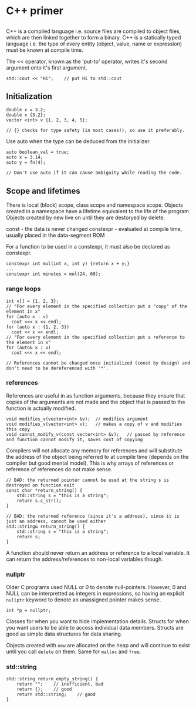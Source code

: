 # C++ primer
##
C++ is a compiled language i.e. source files are compiled to object files, which are then linked together to form a binary. C++ is a statically typed language i.e. the type of every entity (object, value, name or expression) must be known at compile time.

The << operator, known as the 'put-to' operator, writes it's second argument onto it's first argument.
```
std::cout << "Hi";    // put Hi to std::cout
```

## Initialization
```
double x = 3.2;
double x {3.2};
vector <int> v {1, 2, 3, 4, 5};

// {} checks for type safety (in most cases!), so use it preferably.
```

Use auto when the type can be deduced from the initializer.
```
auto boolean_val = true;
auto x = 3.14;
auto y = fn(4);

// Don't use auto if it can cause ambiguity while reading the code. 
```

## Scope and lifetimes
There is local (block) scope, class scope and namespace scope. Objects created in a namespace have a lifetime equivalent to the life of the program. Objects created by new live on until they are destoryed by delete.

const - the data is never changed
constexpr - evaluated at compile time, usually placed in the data-segment ROM

For a function to be used in a constexpr, it must also be declared as constexpr.
```
constexpr int mul(int x, int y) {return x + y;}
...
constexpr int minutes = mul(24, 60);
```

### range loops
```
int v[] = {1, 2, 3};
// "For every element in the specified collection put a "copy" of the element in x"
for (auto x : v)
  cout <<< x << endl;
for (auto x : {1, 2, 3})
  cout << x << endl;
// "For every element in the specified collection put a reference to the element in x"
for (auto& x : v)
  cout <<< x << endl;

// References cannot be changed once initialized (const by design) and don't need to be dereferenced with '*'.
```

### references
References are useful in as function arguments, because they ensure that copies of the arguments are not made and the object that is passed to the function is actually modified.
```
void modifies_v(vector<int> &v);  // modifies argument
void modifies_v(vector<int> v);   // makes a copy of v and modifies this copy
void cannot_modify_v(const vector<int> &v);   // passed by reference and function cannot modify it, saves cost of copying
```
Compilers will not allocate any memory for references and will substitute the address of the object being referred to at compile time (depends on the compiler but good mental model). This is why arrays of references or reference of references do not make sense. 

```
// BAD: the returned pointer cannot be used at the string s is destroyed on function exit
const char *return_string() {
    std::string s = "this is a string";
    return s.c_str();
}

// BAD: the returned reference (since it's a address), since it is just an address, cannot be used either
std::string& return_string() {
    std::string s = "this is a string";
    return s;
}
```
A function should never return an address or reference to a local variable. It can return the address/references to non-local variables though.

### nullptr
Older C programs used NULL or 0 to denote null-pointers. However, 0 and NULL can be interpretted as integers in expressions, so having an explicit `nullptr` keyword to denote an unassigned pointer makes sense.
```
int *p = nullptr;
```

Classes for when you want to hide implementation details. Structs for when you want users to be able to access individual data members. Structs are good as simple data structures for data sharing.

Objects created with `new` are allocated on the heap and will continue to exist until you call `delete` on them. Same for `malloc` and `free`.

### std::string
```
std::string return_empty_string() {
    return "";    // inefficient, bad
    return {};    // good
    return std::string;    // good
}
```

